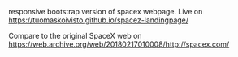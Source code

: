 responsive bootstrap version of spacex webpage. Live on https://tuomaskoivisto.github.io/spacez-landingpage/

Compare to the original SpaceX web on https://web.archive.org/web/20180217010008/http://spacex.com/
